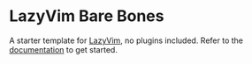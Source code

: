 # LazyVim Bare Bones

A starter template for [LazyVim](https://github.com/LazyVim/LazyVim), no plugins included.
Refer to the [documentation](https://lazyvim.github.io/installation) to get started.
